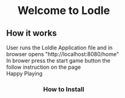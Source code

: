<div align="center">

  <h1>Welcome to Lodle</h1>


</div>

<div style="margin: auto; width: 60%; text-align: left;" >
<h2>
How it works
</h2>
User runs the Loldle Application file and in browser opens "http://localhost:8080/home" <br>
In brower press the start game button the follow instruction on the page <br>
Happy Playing

</div>

<div align = "center">
<h3>
How to Install
</h3>
</div>
<div style="margin: auto; width: 60%; text-align: left;" >

</div>


